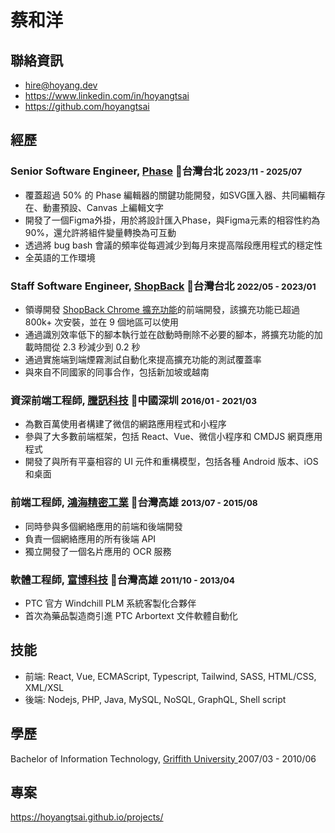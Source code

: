 # 蔡和洋

## 聯絡資訊

<ul class="list-unstyled">
  <li>
  <i class="fas fa-envelope-square fa-lg"></i> <a href="mailto:hire@hoyang.dev">hire@hoyang.dev</a>
  </li>
  <li>
  <i class="fab fa-linkedin fa-lg"></i> <a href="https://www.linkedin.com/in/hoyangtsai" target="_blank">https://www.linkedin.com/in/hoyangtsai</a>
  </li>
  <li class="print-hide">
  <i class="fab fa-github-square fa-lg"></i> <a href="https://github.com/hoyangtsai" target="_blank">https://github.com/hoyangtsai</a>
  </li>
</ul>

## 經歷

### Senior Software Engineer, <a href="https://www.phase.com/" target="_blank">Phase</a> 📍台灣台北 <small><time class="term">2023/11 - 2025/07</time></small>

- 覆蓋超過 50% 的 Phase 編輯器的關鍵功能開發，如SVG匯入器、共同編輯存在、動畫預設、Canvas 上編輯文字
- 開發了一個Figma外掛，用於將設計匯入Phase，與Figma元素的相容性約為90%，還允許將組件變量轉換為可互動
- 透過將 bug bash 會議的頻率從每週減少到每月來提高階段應用程式的穩定性
- 全英語的工作環境

### Staff Software Engineer, <a href="https://corporate.shopback.com" target="_blank">ShopBack</a> 📍台灣台北 <small><time class="term">2022/05 - 2023/01</time></small>
  
- 領導開發 [ShopBack Chrome 擴充功能](https://chrome.google.com/webstore/detail/shopback-button-cashback/djjjmdgomejlopjnccoejdhgjmiappap)的前端開發，該擴充功能已超過 800k+ 次安裝，並在 9 個地區可以使用
- 通過識別效率低下的腳本執行並在啟動時刪除不必要的腳本，將擴充功能的加載時間從 2.3 秒減少到 0.2 秒
- 通過實施端到端煙霧測試自動化來提高擴充功能的測試覆蓋率
- 與來自不同國家的同事合作，包括新加坡或越南

### 資深前端工程師, <a href="https://www.tencent.com" target="_blank">騰訊科技</a> 📍中國深圳 <small><time class="term">2016/01 - 2021/03</time></small>

- 為數百萬使用者構建了微信的網路應用程式和小程序
- 參與了大多數前端框架，包括 React、Vue、微信小程序和 CMDJS 網頁應用程式
- 開發了與所有平臺相容的 UI 元件和重構模型，包括各種 Android 版本、iOS 和桌面

### 前端工程師, <a href="https://www.foxconn.com" target="_blank">鴻海精密工業</a> 📍台灣高雄 <small><time class="term">2013/07 - 2015/08</time></small>

- 同時參與多個網絡應用的前端和後端開發
- 負責一個網絡應用的所有後端 API
- 獨立開發了一個名片應用的 OCR 服務

### 軟體工程師, <a href="http://www.hismax.com.tw" target="_blank">富博科技</a> 📍台灣高雄 <small><time class="term">2011/10 - 2013/04</time></small>

- PTC 官方 Windchill PLM 系統客製化合夥伴
- 首次為藥品製造商引進 PTC Arbortext 文件軟體自動化

## 技能

- 前端: React, Vue, ECMAScript, Typescript, Tailwind, SASS, HTML/CSS, XML/XSL
- 後端: Nodejs, PHP, Java, MySQL, NoSQL, GraphQL, Shell script

## 學歷

<i class="fas fa-graduation-cap fa-log"></i> Bachelor of Information Technology, <a href="https://www.griffith.edu.au" target="_blank">Griffith University </a> <time class="term">2007/03 - 2010/06</time>

## 專案

<div class="project">
<a class="project-link" href="https://hoyangtsai.github.io/projects/" target="_blank">https://hoyangtsai.github.io/projects/</a>
</div>
